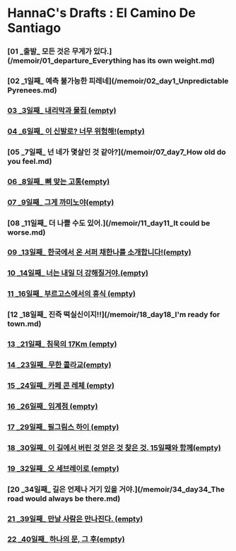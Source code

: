 # HannaC's Drafts : El Camino De Santiago

### [01 _출발\_ 모든 것은 무게가 있다.](/memoir/01_departure_Everything has its own weight.md)
### [02 _1일째\_ 예측 불가능한 피레네](/memoir/02_day1_Unpredictable Pyrenees.md)
### [03 _3일째\_ 내리막과 물집 (empty)]()
### [04 _6일째\_ 이 신발로? 너무 위험해!(empty)]()
### [05 _7일째\_ 넌 네가 몇살인 것 같아?](/memoir/07_day7_How old do you feel.md)
### [06 _8일째\_ 뼈 맞는 고통(empty)]()
### [07 _9일째\_ 그게 까미노야(empty)]()
### [08 _11일째\_ 더 나쁠 수도 있어.](/memoir/11_day11_It could be worse.md)
### [09 _13일째\_ 한국에서 온 서퍼 채한나를 소개합니다!(empty)]()
### [10 _14일째\_ 너는 내일 더 강해질거야.(empty)]()
### [11 _16일째\_ 부르고스에서의 휴식 (empty)]()
### [12 _18일째\_ 진즉 떡실신이지!!](/memoir/18_day18_I'm ready for town.md)
### [13 _21일째\_ 침묵의 17Km (empty)]()
### [14 _23일째\_ 무한 콜라교(empty)]()
### [15 _24일째\_ 카페 콘 레체 (empty)]()
### [16 _26일째\_ 임계점 (empty)]()
### [17 _29일째\_ 필그림스 하이 (empty)]()
### [18 _30일째\_ 이 길에서 버린 것 얻은 것 찾은 것. 15일째와 함께(empty)]()
### [19 _32일째\_ 오 세브레이로 (empty)]()
### [20 _34일째\_ 길은 언제나 거기 있을 거야.](/memoir/34_day34_The road would always be there.md)
### [21 _39일째\_ 만날 사람은 만나진다. (empty)]()
### [22 _40일째\_ 하나의 문, 그 후(empty)]()
